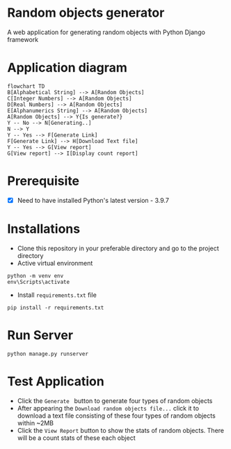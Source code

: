 # Random objects generator
A web application for generating random objects with Python Django framework

# Application diagram
```mermaid
flowchart TD
B[Alphabetical String] --> A[Random Objects]
C[Integer Numbers] --> A[Random Objects]
D[Real Numbers] --> A[Random Objects]
E[Alphanumerics String] --> A[Random Objects]
A[Random Objects] --> Y{Is generate?}
Y -- No --> N[Generating..]
N --> Y
Y -- Yes --> F[Generate Link]
F[Generate Link] --> H[Download Text file]
Y -- Yes --> G[View report]
G[View report] --> I[Display count report]
```

# Prerequisite

- [x] Need to have installed Python's latest version - 3.9.7

# Installations

- Clone this repository in your preferable directory and go to the project directory
- Active virtual environment
```
python -m venv env
env\Scripts\activate
```
- Install ` requirements.txt ` file

```
pip install -r requirements.txt
```
# Run Server

```
python manage.py runserver
```

# Test Application

- Click the `Generate ` button to generate four types of random objects
- After appearing the `Download random objects file...` click it to download a text file consisting of these four types of random objects within ~2MB
- Click the `View Report` button to show the stats of random objects. There will be a count stats of these each object 
